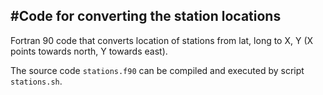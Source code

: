 #Code for converting the station locations
------------------------------------------

Fortran 90 code that converts location of stations from lat, long to X, Y (X points towards north, Y towards east).

The source code `stations.f90` can be compiled and executed by script `stations.sh`.
